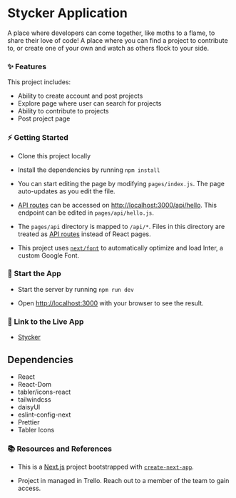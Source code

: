 # Stycker Application

A place where developers can come together, like moths to a flame, to share their love of code! A place where you can find a project to contribute to, or create one of your own and watch as others flock to your side.

### ✨ Features

This project includes:

- Ability to create account and post projects
- Explore page where user can search for projects
- Ability to contribute to projects
- Post project page

### ⚡️ Getting Started

- Clone this project locally
- Install the dependencies by running `npm install `

- You can start editing the page by modifying `pages/index.js`. The page auto-updates as you edit the file.

- [API routes](https://nextjs.org/docs/api-routes/introduction) can be accessed on [http://localhost:3000/api/hello](http://localhost:3000/api/hello). This endpoint can be edited in `pages/api/hello.js`.

- The `pages/api` directory is mapped to `/api/*`. Files in this directory are treated as [API routes](https://nextjs.org/docs/api-routes/introduction) instead of React pages.

- This project uses [`next/font`](https://nextjs.org/docs/basic-features/font-optimization) to automatically optimize and load Inter, a custom Google Font.

### 🏁 Start the App

- Start the server by running `npm run dev`

- Open [http://localhost:3000](http://localhost:3000) with your browser to see the result.

### 🔗 Link to the Live App

- [Stycker](https://stycker.vercel.app/)

## Dependencies

- React
- React-Dom
- tabler/icons-react
- tailwindcss
- daisyUI
- eslint-config-next
- Prettier
- Tabler Icons

### 📚 Resources and References

- This is a [Next.js](https://nextjs.org/) project bootstrapped with [`create-next-app`](https://github.com/vercel/next.js/tree/canary/packages/create-next-app).

- Project in managed in Trello. Reach out to a member of the team to gain access.
